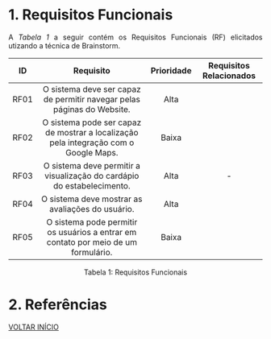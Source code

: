 # 1. Requisitos Funcionais

<p align="justify">A <i>Tabela 1</i> a seguir contém os Requisitos Funcionais (RF) elicitados utizando a técnica de Brainstorm.</p>

| ID   |                                 Requisito                                 | Prioridade | Requisitos Relacionados |
| :--: | :-----------------------------------------------------------------------: | :--------: | :---------: |
| RF01 |              O sistema deve ser capaz de permitir navegar pelas páginas do Website.              |  Alta     |         |
| RF02 |           O sistema pode ser capaz de mostrar a localização pela integração com o Google Maps.           |  Baixa      |        |
| RF03 |              O sistema deve permitir a visualização do cardápio do estabelecimento.              |  Alta     |     -       |
| RF04 |                 O sistema deve mostrar as avaliações do usuário.                 |   Alta         |             |
| RF05 |        O sistema pode permitir os usuários a entrar em contato por meio de um formulário.        |   Baixa     |             |



<div style="text-align: center">
<p>Tabela 1: Requisitos Funcionais</p>
</div>

# 2. Referências


<a href="../README.md">VOLTAR INÍCIO</a>
